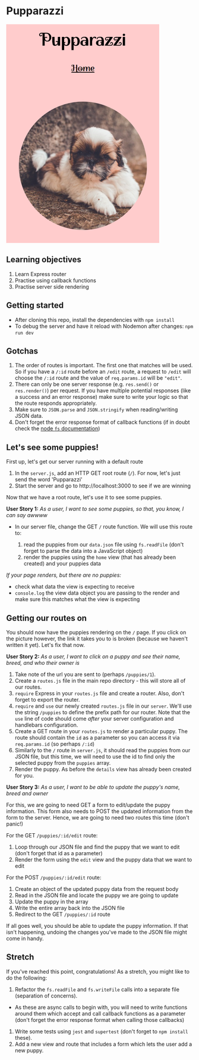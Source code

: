 # Pupparazzi

![](screenshot.png)

## Learning objectives

1. Learn Express router
1. Practise using callback functions
1. Practise server side rendering


## Getting started

* After cloning this repo, install the dependencies with `npm install`
* To debug the server and have it reload with Nodemon after changes: `npm run dev`


## Gotchas

1. The order of routes is important. The first one that matches will be used. So if you have a `/:id` route before an `/edit` route, a request to `/edit` will choose the `/:id` route and the value of `req.params.id` will be `"edit"`.
2. There can only be one server response (e.g. `res.send()` or `res.render()`) per request. If you have multiple potential responses (like a success and an error response) make sure to write your logic so that the route responds appropriately.
3. Make sure to `JSON.parse` and `JSON.stringify` when reading/writing JSON data.
4. Don't forget the error response format of callback functions (if in doubt check the [node `fs` documentation](https://nodejs.org/api/fs.html))


## Let's see some puppies!

First up, let's get our server running with a default route

1. In the `server.js`, add an HTTP GET root route (`/`). For now, let's just send the word 'Pupparazzi'
1. Start the server and go to http://localhost:3000 to see if we are winning

Now that we have a root route, let's use it to see some puppies.

**User Story 1:** *As a user, I want to see some puppies, so that, you know, I can say awwww*

- In our server file, change the GET `/` route function. We will use this route to:

  1. read the puppies from our `data.json` file using `fs.readFile` (don't forget to parse the data into a JavaScript object)
  1. render the puppies using the `home` view (that has already been created) and your puppies data

*If your page renders, but there are no puppies:*
  - check what data the view is expecting to receive 
  - `console.log` the view data object you are passing to the render and make sure this matches what the view is expecting


## Getting our routes on

You should now have the puppies rendering on the `/` page. If you click on the picture however, the link it takes you to is broken (because we haven't written it yet). Let's fix that now.

**User Story 2:** *As a user, I want to click on a puppy and see their name, breed, and who their owner is*

  1. Take note of the url you are sent to (perhaps `/puppies/1`).
  1. Create a `routes.js` file in the main repo directory - this will store all of our routes.
  1. `require` Express in your `routes.js` file and create a router. Also, don't forget to export the router.
  1. `require` and `use` our newly created `routes.js` file in our `server`. We'll use the string `/puppies` to define the prefix path for our router. Note that the `use` line of code should come _after_ your server configuration and handlebars configuration.
  1. Create a GET route in your `routes.js` to render a particular puppy. The route should contain the `id` as a parameter so you can access it via `req.params.id` (so perhaps `/:id`)
  1. Similarly to the `/` route in `server.js`, it should read the puppies from our JSON file, but this time, we will need to use the id to find only the selected puppy from the `puppies` array.
  1. Render the puppy. As before the `details` view has already been created for you.

**User Story 3:** *As a user, I want to be able to update the puppy's name, breed and owner*

For this, we are going to need GET a form to edit/update the puppy information. This form also needs to POST the updated information from the form to the server. Hence, we are going to need two routes this time (don't panic!)

For the GET `/puppies/:id/edit` route:
  1. Loop through our JSON file and find the puppy that we want to edit (don't forget that id as a parameter)
  1. Render the form using the `edit` view and the puppy data that we want to edit

For the POST `/puppies/:id/edit` route:
  1. Create an object of the updated puppy data from the request body
  1. Read in the JSON file and locate the puppy we are going to update
  1. Update the puppy in the array
  1. Write the entire array back into the JSON file
  1. Redirect to the GET `/puppies/:id` route

If all goes well, you should be able to update the puppy information. If that isn't happening, undoing the changes you've made to the JSON file might come in handy.


## Stretch

If you've reached this point, congratulations! As a stretch, you might like to do the following:

1. Refactor the `fs.readFile` and `fs.writeFile` calls into a separate file (separation of concerns).
  - As these are async calls to begin with, you will need to write functions around them which accept and call callback functions as a parameter (don't forget the error response format when calling those callbacks)
1. Write some tests using `jest` and `supertest` (don't forget to `npm install` these).
1. Add a new view and route that includes a form which lets the user add a new puppy.
